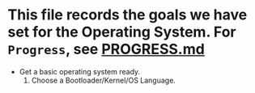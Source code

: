 
# This file records the goals we have set for the Operating System. For `Progress`, see [PROGRESS.md][1]

* Get a basic operating system ready.
  1. Choose a Bootloader/Kernel/OS Language.


[1]: https://github.com/nbrgdevelopers41/nbrg-os/blob/main/PROGRESS.md
